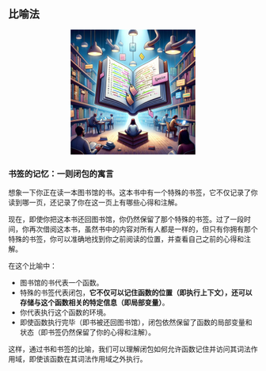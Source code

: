 ## 比喻法
<div align=center><img src="img/20231009064411.png" width="50%"></div>

### **书签的记忆：一则闭包的寓言**

想象一下你正在读一本图书馆的书。这本书中有一个特殊的书签，它不仅记录了你读到哪一页，还记录了你在这一页上有哪些心得和注解。

现在，即使你把这本书还回图书馆，你仍然保留了那个特殊的书签。过了一段时间，你再次借阅这本书，虽然书中的内容对所有人都是一样的，但只有你拥有那个特殊的书签，你可以准确地找到你之前阅读的位置，并查看自己之前的心得和注解。

在这个比喻中：
- 图书馆的书代表一个函数。
- 特殊的书签代表闭包，**它不仅可以记住函数的位置（即执行上下文），还可以存储与这个函数相关的特定信息（即局部变量）**。
- 你代表执行这个函数的环境。
- 即使函数执行完毕（即书被还回图书馆），闭包依然保留了函数的局部变量和状态（即书签仍然保留了你的心得和注解）。

这样，通过书和书签的比喻，我们可以理解闭包如何允许函数记住并访问其词法作用域，即使该函数在其词法作用域之外执行。